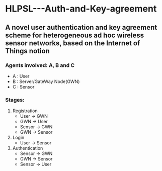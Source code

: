 # HLPSL---Auth-and-Key-agreement

## A novel user authentication and key agreement scheme for heterogeneous ad hoc wireless sensor networks, based on the Internet of Things notion

### Agents involved: A, B and C
  - A : User
  - B : Server/GateWay Node(GWN)
  - C : Sensor

### Stages:
  1. Registration 
     - User &#8594; GWN
     - GWN &#8594; User
     - Sensor &#8594; GWN
     - GWN &#8594; Sensor
  2. Login
     - User &#8594; Sensor
  3. Authentication
     - Sensor &#8594; GWN
     - GWN &#8594; Sensor
     - Sensor &#8594; User
